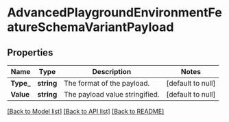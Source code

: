 # AdvancedPlaygroundEnvironmentFeatureSchemaVariantPayload

## Properties
Name | Type | Description | Notes
------------ | ------------- | ------------- | -------------
**Type_** | **string** | The format of the payload. | [default to null]
**Value** | **string** | The payload value stringified. | [default to null]

[[Back to Model list]](../README.md#documentation-for-models) [[Back to API list]](../README.md#documentation-for-api-endpoints) [[Back to README]](../README.md)

